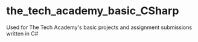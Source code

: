 # the_tech_academy_basic_CSharp
Used for The Tech Academy's basic projects and assignment submissions written in C# 
